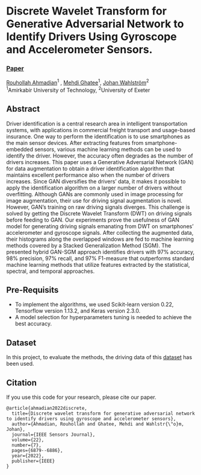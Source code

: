 # Discrete Wavelet Transform for Generative Adversarial Network to Identify Drivers Using Gyroscope and Accelerometer Sensors.

### [Paper](https://ieeexplore.ieee.org/document/9716101)

[Rouhollah Ahmadian](https://homes.cs.washington.edu/~royorel/)<sup>1</sup> ,
[Mehdi Ghatee](https://aut.ac.ir/cv/2174/MEHDI-GHATEE?slc_lang=en&&cv=2174&mod=scv)<sup>1</sup>,
[Johan Wahlström](https://emps.exeter.ac.uk/computer-science/staff/cw840)<sup>2</sup><br>
<sup>1</sup>Amirkabir University of Technology, <sup>2</sup>University of Exeter

## Abstract

Driver identification is a central research area in intelligent transportation systems, with applications in commercial
freight transport and usage-based insurance. One way to perform the identification is to use smartphones as the main
sensor devices. After extracting features from smartphone-embedded sensors, various machine learning methods can be used
to identify the driver. However, the accuracy often degrades as the number of drivers increases. This paper uses a
Generative Adversarial Network (GAN) for data augmentation to obtain a driver identification algorithm that maintains
excellent performance also when the number of drivers increases. Since GAN diversifies the drivers’ data, it makes it
possible to apply the identification algorithm on a larger number of drivers without overfitting. Although GANs are
commonly used in image processing for image augmentation, their use for driving signal augmentation is novel. However,
GAN’s training on raw driving signals diverges. This challenge is solved by getting the Discrete Wavelet Transform (DWT)
on driving signals before feeding to GAN. Our experiments prove the usefulness of GAN model for generating driving
signals emanating from DWT on smartphones’ accelerometer and gyroscope signals. After collecting the augmented data,
their histograms along the overlapped windows are fed to machine learning methods covered by a Stacked Generalization
Method (SGM). The presented hybrid GAN-SGM approach identifies drivers with 97% accuracy, 98% precision, 97% recall, and
97% F1-measure that outperforms standard machine learning methods that utilize features extracted by the statistical,
spectral, and temporal approaches.

## Pre-Requisits

- To implement the algorithms, we used Scikit-learn version 0.22, Tensorflow version 1.13.2, and Keras version 2.3.0.
- A model selection for hyperparameters tuning is needed to achieve the best accuracy.

## Dataset

In this project, to evaluate the methods, the driving data of this [dataset] has been used.

## Citation

If you use this code for your research, please cite our paper.

```
@article{ahmadian2022discrete,
  title={Discrete wavelet transform for generative adversarial network to identify drivers using gyroscope and accelerometer sensors},
  author={Ahmadian, Rouhollah and Ghatee, Mehdi and Wahlstr{\"o}m, Johan},
  journal={IEEE Sensors Journal},
  volume={22},
  number={7},
  pages={6879--6886},
  year={2022},
  publisher={IEEE}
}
```

[dataset]: <https://github.com/mghatee/Overall-Driving-Behavior-Recognition-By-Smartphone>

[https://doi.org/10.1109/JSEN.2022.3152518]: <https://ieeexplore.ieee.org/abstract/document/9716101>
